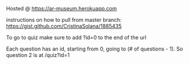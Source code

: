 Hosted @ https://ar-museum.herokuapp.com

instructions on how to pull from master branch: https://gist.github.com/CristinaSolana/1885435

To go to quiz make sure to add ?id=0 to the end of the url

Each question has an id, starting from 0, going to (# of questions - 1). So question 2 is at /quiz?id=1
